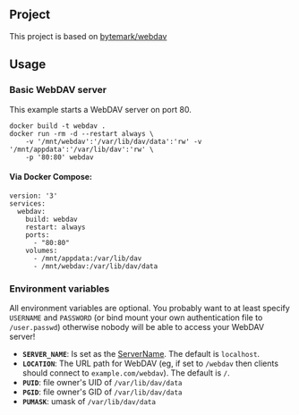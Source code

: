 ## Project

This project is based on [bytemark/webdav](https://github.com/BytemarkHosting/docker-webdav)

## Usage

### Basic WebDAV server

This example starts a WebDAV server on port 80.

```
docker build -t webdav .
docker run -rm -d --restart always \
    -v '/mnt/webdav':'/var/lib/dav/data':'rw' -v '/mnt/appdata':'/var/lib/dav':'rw' \
    -p '80:80' webdav
```

#### Via Docker Compose:

```
version: '3'
services:
  webdav:
    build: webdav
    restart: always
    ports:
      - "80:80"
    volumes:
      - /mnt/appdata:/var/lib/dav
      - /mnt/webdav:/var/lib/dav/data
```

### Environment variables

All environment variables are optional. You probably want to at least specify `USERNAME` and `PASSWORD` (or bind mount your own authentication file to `/user.passwd`) otherwise nobody will be able to access your WebDAV server!

- **`SERVER_NAME`**: Is set as the [ServerName](https://httpd.apache.org/docs/current/mod/core.html#servername). The default is `localhost`.
- **`LOCATION`**: The URL path for WebDAV (eg, if set to `/webdav` then clients should connect to `example.com/webdav`). The default is `/`.
- **`PUID`**: file owner's UID of `/var/lib/dav/data`
- **`PGID`**: file owner's GID of `/var/lib/dav/data`
- **`PUMASK`**: umask of `/var/lib/dav/data`
